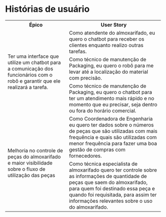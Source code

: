 # Histórias de usuário

<table>
    <tr>
        <th>Épico</th>
        <th>User Story</th>
    </tr>
    <tr>
        <td  rowspan="3">Ter uma interface que utilize um chatbot para a comunicação dos funcionários com o robô e garantir que ele realizará a tarefa.</td>
        <td>Como atendente do almoxarifado, eu quero o chatbot para receber os clientes enquanto realizo outras tarefas. </td>
    </tr>
    <tr>
        <td>Como técnico de manutenção de Packaging, eu quero o robô para me levar até a localização do material com precisão.</td>
    </tr>
    <tr>
        <td>Como técnico de manutenção de Packaging, eu quero o chatbot para ter um atendimento mais rápido e no momento que eu precisar, seja dentro ou fora do horário comercial.</td>
    </tr>
    <tr>
        <td  rowspan="2">Melhoria no controle de peças do almoxarifado e maior visibilidade sobre o fluxo de utilização das peças </td>
        <td>Como Coordenadora de Engenharia eu quero ter dados sobre o números de peças que são utilizadas com mais frequência e quais são utilizadas com menor frequência para fazer uma boa gestão de compras com fornecedores. </td>
    </tr>
    <tr>
        <td>Como técnica especialista de almoxarifado quero ter controle sobre as informações de quantidade de peças que saem do almoxarifado, para quem foi destinado essa peça e quando foi requisitada, para assim ter informações relevantes sobre o uso do almoxarifado.</td>
    </tr>
</table>